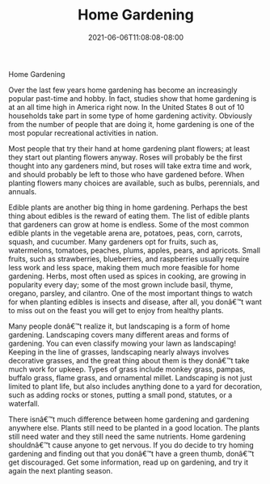 ﻿---
title: "Home Gardening"
date: 2021-06-06T11:08:08-08:00
description: "Gardening Tips for Web Success"
featured_image: "/images/Gardening.jpg"
tags: ["Gardening"]
---

Home Gardening

Over the last few years home gardening has become an increasingly popular past-time and hobby.  In fact, studies show that home gardening is at an all time high in America right now.  In the United States 8 out of 10 households take part in some type of home gardening activity.  Obviously from the number of people that are doing it, home gardening is one of the most popular recreational activities in nation.

Most people that try their hand at home gardening plant flowers; at least they start out planting flowers anyway.  Roses will probably be the first thought into any gardeners mind, but roses will take extra time and work, and should probably be left to those who have gardened before.  When planting flowers many choices are available, such as bulbs, perennials, and annuals.  

Edible plants are another big thing in home gardening.  Perhaps the best thing about edibles is the reward of eating them.  The list of edible plants that gardeners can grow at home is endless. Some of the most common edible plants in the vegetable arena are, potatoes, peas, corn, carrots, squash, and cucumber.  Many gardeners opt for fruits, such as, watermelons, tomatoes, peaches, plums, apples, pears, and apricots.  Small fruits, such as strawberries, blueberries, and raspberries usually require less work and less space, making them much more feasible for home gardening.  Herbs, most often used as spices in cooking, are growing in popularity every day; some of the most grown include basil, thyme, oregano, parsley, and cilantro.  One of the most important things to watch for when planting edibles is insects and disease, after all, you donâ€™t want to miss out on the feast you will get to enjoy from healthy plants.

Many people donâ€™t realize it, but landscaping is a form of home gardening.  Landscaping covers many different areas and forms of gardening.  You can even classify mowing your lawn as landscaping!  Keeping in the line of grasses, landscaping nearly always involves decorative grasses, and the great thing about them is they donâ€™t take much work for upkeep.  Types of grass include monkey grass, pampas, buffalo grass, flame grass, and ornamental millet.  Landscaping is not just limited to plant life, but also includes anything done to a yard for decoration, such as adding rocks or stones, putting a small pond, statutes, or a waterfall.

There isnâ€™t much difference between home gardening and gardening anywhere else.  Plants still need to be planted in a good location.  The plants still need water and they still need the same nutrients.  Home gardening shouldnâ€™t cause anyone to get nervous.  If you do decide to try homing gardening and finding out that you donâ€™t have a green thumb, donâ€™t get discouraged.  Get some information, read up on gardening, and try it again the next planting season.





